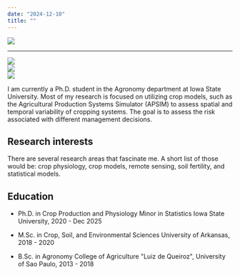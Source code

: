```yaml
---
date: "2024-12-10"
title: ""
---
```


<div class="section">

<div class="container">


<div class="row m3 s12">
<div class="col m1 s2">
</div>
<div class="col m3 s8 ">
<img src="/imgs/profile_low_res.jpg" class="responsive-img">
</div>
<div class="col m1 s2">
</div>
</div>

<div class="row">
<hr>
<div class="container center s12">
<div class="col s4 m3"> <a target="_blank" href="https://www.linkedin.com/in/caio-dos-santos-857375126/"><img class ="tiny-icon", src="/imgs/linkedin.png"></a></div>
<div class="col s4 m3"> <a target="_blank" href="https://github.com/cldossantos"><img class ="tiny-icon", src="/imgs/github.png"></a></div>
<div class="col s4 m3"> <a target="_blank" href="https://scholar.google.com/citations?user=0bTowMYAAAAJ&hl=en"><img class ="tiny-icon", src="/imgs/google-scholar.png"></a></div>
</div>


</div>


</div>


<div class="col s12 m3">

I am currently a Ph.D. student in the Agronomy department at Iowa State University. Most of my research is focused on utilizing crop models, such as the Agricultural Production Systems Simulator (APSIM) to assess spatial and temporal variability of cropping systems. The goal is to assess the risk associated with different management decisions.  

</div>
</div>
</div>


<div class="section"> 


## Research interests 

<p class="light flow-text">There are several research areas that fascinate me. A short list of those would be:
crop physiology, crop models, remote sensing, soil fertility, and statistical models.</p>

</div>

<div class="section">

## Education

- Ph.D. in Crop Production and Physiology
    Minor in Statistics 
    Iowa State University, 2020 - Dec 2025

- M.Sc. in Crop, Soil, and Environmental Sciences
    University of Arkansas, 2018 - 2020

- B.Sc. in Agronomy
    College of Agriculture "Luiz de Queiroz", University of Sao Paulo, 2013 - 2018

</div>

